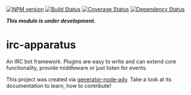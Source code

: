 [![NPM version](https://badge.fury.io/js/irc-apparatus.png)](http://badge.fury.io/js/irc-apparatus)
[![Build Status](https://travis-ci.org/webplatform/irc-apparatus.png?branch=master)](https://travis-ci.org/webplatform/irc-apparatus)
[![Coverage Status](https://coveralls.io/repos/webplatform/irc-apparatus/badge.png)](https://coveralls.io/r/webplatform/irc-apparatus)
[![Dependency Status](https://david-dm.org/webplatform/irc-apparatus.png)](https://david-dm.org/webplatform/irc-apparatus)

***This module is under development.***

# irc-apparatus

An IRC bot framework. Plugins are easy to write and can extend core functionality, provide middleware or just listen for events.

This project was created via [generator-node-adv](https://github.com/webplatform/generator-node-adv). Take a look at its documentation to learn, how to contribute!
